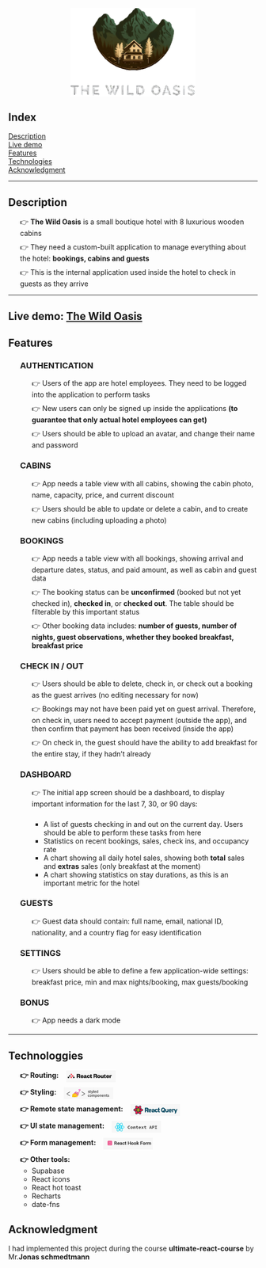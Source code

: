 <div style="list-style: none; display: flex; flex-direction: column; gap: 10px;  justify-content: center; align-items: center">
<img width="50%" src="./images/logo.svg"/>
</div>
<h2>Index</h2>
<div style="display: flex; flex-direction: column;">
    <a href="#description">Description</a>
    <a href="#live-demo">Live demo</a>
    <a href="#features">Features</a>
    <a href="#technologies">Technologies</a>
    <a href="#ack">Acknowledgment</a>
</div>
<hr />

<secion id="description">
<h2>Description</h2>
<ul style="list-style: none; display: flex; flex-direction: column; gap: 10px;">
  <li>  
   👉  <b>The Wild Oasis</b> is a small boutique hotel with 8
    luxurious wooden cabins
 </li>

   <li>  
   👉  They need a custom-built application to manage
everything about the hotel: <b>bookings, cabins
and guests</b>
 </li>

<li>
👉 This is the internal application used inside the
hotel to check in guests as they arrive

 </li>
</ul>
</secion>
<hr>

<section id="live-demo">
  <h2>Live demo: <a href="https://the-wild-oasis-nine-ruby.vercel.app/">The Wild Oasis</a></h2>
</section>

<section id="features">
<h2>Features</h2>

<ul style="list-style: none;">
 <li>
    <h3>AUTHENTICATION</h3>
    <ul style="list-style: none; display: flex; flex-direction: column; gap: 10px;">
        <li>  
        👉  Users of the app are hotel employees. They need to be logged into the application to perform tasks
        </li>
        <li>  
        👉  New users can only be signed up inside the applications <b>(to guarantee that only actual hotel employees can get)</b>
        </li>
        <li>
        👉 Users should be able to upload an avatar, and change their name and password
        </li>
    </ul>

 </li>

 <li>
    <h3>CABINS</h3>
        <ul style="list-style: none; display: flex; flex-direction: column; gap: 10px;">
        <li>  
        👉  App needs a table view with all cabins, showing the cabin photo, name, capacity, price, and current discount
        </li>
        <li>  
        👉  Users should be able to update or delete a cabin, and to create new cabins (including uploading a photo)</b>
        </li>
    </ul>
 </li>

  <li>
    <h3>BOOKINGS</h3>
        <ul style="list-style: none; display: flex; flex-direction: column; gap: 10px;">
        <li>  
        👉 App needs a table view with all bookings, showing arrival and departure dates, status, and paid amount, as well as cabin and guest data
        </li>
        <li>  
        👉 The booking status can be <b>unconfirmed</b> (booked but not yet checked in), <b>checked in</b>, or <b>checked out</b>. The table should be filterable by this important status
        </li>
        <li>
            👉 Other booking data includes: <b>number of guests, number of nights, guest observations, whether they booked breakfast, breakfast price</b>
        </li>
    </ul>
 </li>
 <li>
    <h3>CHECK IN / OUT</h3>
        <ul style="list-style: none; display: flex; flex-direction: column; gap: 10px;">
        <li>  
        👉 Users should be able to delete, check in, or check out a booking as the guest arrives (no editing necessary for now)
        </li>
        <li>  
        👉 Bookings may not have been paid yet on guest arrival. Therefore, on check in, users need to accept payment (outside the app), and then confirm that payment has been received (inside the app)
        </li>
        <li>
        👉 On check in, the guest should have the ability to add breakfast for the entire stay, if they hadn’t already
        </li>
    </ul>
 </li>
     <li>
    <h3>DASHBOARD</h3>
        <ul style="list-style: none; display: flex; flex-direction: column; gap: 10px;">
        <li>  
        👉 The initial app screen should be a dashboard, to display important information for the last 7, 30, or 90 days:
        </li>
        <ul>
        <li>  
         A list of guests checking in and out on the current day. Users should be able to perform these tasks from here
        </li>
        <li>
         Statistics on recent bookings, sales, check ins, and occupancy rate
        </li>
        <li>
        A chart showing all daily hotel sales, showing both <b>total</b> sales and <b>extras</b> sales (only breakfast at the moment)
        </li>
        <li>
            A chart showing statistics on stay durations, as this is an important metric for the hotel
        </li>
        </ul>
    </ul>
 </li>

 <li>
    <h3>GUESTS</h3>
        <ul style="list-style: none; display: flex; flex-direction: column; gap: 10px;">
        <li>  
        👉 Guest data should contain: full name, email, national ID, nationality, and a country flag for easy identification
        </li>
    </ul>
 </li>

  <li>
    <h3>SETTINGS</h3>
        <ul style="list-style: none; display: flex; flex-direction: column; gap: 10px;">
        <li>  
       👉 Users should be able to define a few application-wide settings: breakfast price, min and max nights/booking, max guests/booking
        </li>
    </ul>
 </li>
  <li>
    <h3>BONUS</h3>
        <ul style="list-style: none; display: flex; flex-direction: column; gap: 10px;">
        <li>  
       👉 App needs a dark mode
        </li>
    </ul>
 </li>
</ul>
<section>
<hr>

<section id="technologies">
<h2>Technologgies</h2>
    <ul style="list-style: none; display: flex; flex-direction: column; gap: 10px;">
        <li style="display: flex; align-items: center; gap: 15px;">
        <b>
        👉 Routing: 
        </b>
        <img src="./images/react-router.png" width= "100px"/>
        </li>
        <li style="display: flex; align-items: center; gap: 15px;">
        <b>
        👉 Styling: 
        </b>
        <img src="./images/styled-com.png" width="100px"/>
        </li>
        <li style="display: flex; align-items: center; gap: 15px;">
        <b>
        👉 Remote state management: 
        </b>
        <img src="./images/react-query.png" width="100px"/>
        </li>
        <li style="display: flex; align-items: center; gap: 15px;">
        <b>
        👉 UI state management: 
        </b>
        <img src="./images/context.png" width="100px"/>
        </li>
        <li style="display: flex; align-items: center; gap: 15px;">
        <b>
        👉 Form management: 
        </b>
        <img src="./images/react-hook-form.png" width="100px"/>
        </li>
        <li>
        <b>
        👉 Other tools: 
        </b>
        <ul>
            <li>Supabase</li>
            <li>React icons</li>
            <li>React hot toast</li>
            <li>Recharts</li>
            <li>date-fns</li>
        </ul>
        </li>
    </ul>
<section>

<section id="ack">
<h2>Acknowledgment</h2>
I had implemented this project during the course <b>ultimate-react-course</b> by Mr.<b>Jonas schmedtmann</b> 
</section>
